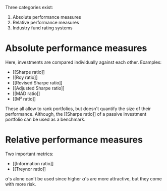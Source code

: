 Three categories exist:
1. Absolute performance measures
2. Relative performance measures
3. Industry fund rating systems
# Absolute performance measures
Here, investments are compared individually against each other. Examples:
- [[Sharpe ratio]]
- [[Roy ratio]]
- [[Revised Sharpe ratio]]
- [[Adjusted Sharpe ratio]]
- [[MAD ratio]]
- [[M² ratio]]

These all allow to rank portfolios, but doesn't quantify the size of their performance. Although, the [[Sharpe ratio]] of a passive investment portfolio can be used as a benchmark.
# Relative performance measures
Two important metrics:
- [[Information ratio]]
- [[Treynor ratio]]

$\alpha$'s alone can't be used since higher $\alpha$'s are more attractive, but they come with more risk.